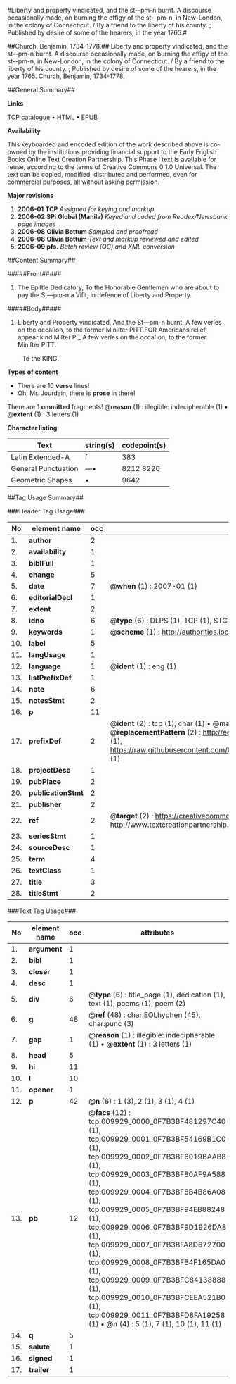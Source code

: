 #Liberty and property vindicated, and the st--pm-n burnt. A discourse occasionally made, on burning the effigy of the st--pm-n, in New-London, in the colony of Connecticut. / By a friend to the liberty of his county. ; Published by desire of some of the hearers, in the year 1765.#

##Church, Benjamin, 1734-1778.##
Liberty and property vindicated, and the st--pm-n burnt. A discourse occasionally made, on burning the effigy of the st--pm-n, in New-London, in the colony of Connecticut. / By a friend to the liberty of his county. ; Published by desire of some of the hearers, in the year 1765.
Church, Benjamin, 1734-1778.

##General Summary##

**Links**

[TCP catalogue](http://www.ota.ox.ac.uk/tcp/)  • 
[HTML](http://tei.it.ox.ac.uk/tcp/Texts-HTML/free/N07/N07782.html)  • 
[EPUB](http://tei.it.ox.ac.uk/tcp/Texts-EPUB/free/N07/N07782.epub)

**Availability**

This keyboarded and encoded edition of the
	       work described above is co-owned by the institutions
	       providing financial support to the Early English Books
	       Online Text Creation Partnership. This Phase I text is
	       available for reuse, according to the terms of Creative
	       Commons 0 1.0 Universal. The text can be copied,
	       modified, distributed and performed, even for
	       commercial purposes, all without asking permission.

**Major revisions**

1. __2006-01__ __TCP__ *Assigned for keying and markup*
1. __2006-02__ __SPi Global (Manila)__ *Keyed and coded from Readex/Newsbank page images*
1. __2006-08__ __Olivia Bottum__ *Sampled and proofread*
1. __2006-08__ __Olivia Bottum__ *Text and markup reviewed and edited*
1. __2006-09__ __pfs.__ *Batch review (QC) and XML conversion*

##Content Summary##

#####Front#####

1. The Epiſtle Dedicatory, To the Honorable Gentlemen who are about to pay the St—pm-n a Viſit, in defence of Liberty and Property.

#####Body#####

1. Liberty and Property vindicated, And the St—pm-n burnt.
A few verſes on the occaſion, to the former Miniſter PITT.FOR Americans relief, appear kind Miſter P
    _ A few verſes on the occaſion, to the former Miniſter PITT.

    _ To the KING.

**Types of content**

  * There are 10 **verse** lines!
  * Oh, Mr. Jourdain, there is **prose** in there!

There are 1 **ommitted** fragments! 
 @__reason__ (1) : illegible: indecipherable (1)  •  @__extent__ (1) : 3 letters (1)

**Character listing**


|Text|string(s)|codepoint(s)|
|---|---|---|
|Latin Extended-A|ſ|383|
|General Punctuation|—•|8212 8226|
|Geometric Shapes|▪|9642|

##Tag Usage Summary##

###Header Tag Usage###

|No|element name|occ|attributes|
|---|---|---|---|
|1.|__author__|2||
|2.|__availability__|1||
|3.|__biblFull__|1||
|4.|__change__|5||
|5.|__date__|7| @__when__ (1) : 2007-01 (1)|
|6.|__editorialDecl__|1||
|7.|__extent__|2||
|8.|__idno__|6| @__type__ (6) : DLPS (1), TCP (1), STC (1), NOTIS (1), IMAGE-SET (1), EVANS-CITATION (1)|
|9.|__keywords__|1| @__scheme__ (1) : http://authorities.loc.gov/ (1)|
|10.|__label__|5||
|11.|__langUsage__|1||
|12.|__language__|1| @__ident__ (1) : eng (1)|
|13.|__listPrefixDef__|1||
|14.|__note__|6||
|15.|__notesStmt__|2||
|16.|__p__|11||
|17.|__prefixDef__|2| @__ident__ (2) : tcp (1), char (1)  •  @__matchPattern__ (2) : ([0-9\-]+):([0-9IVX]+) (1), (.+) (1)  •  @__replacementPattern__ (2) : http://eebo.chadwyck.com/downloadtiff?vid=$1&page=$2 (1), https://raw.githubusercontent.com/textcreationpartnership/Texts/master/tcpchars.xml#$1 (1)|
|18.|__projectDesc__|1||
|19.|__pubPlace__|2||
|20.|__publicationStmt__|2||
|21.|__publisher__|2||
|22.|__ref__|2| @__target__ (2) : https://creativecommons.org/publicdomain/zero/1.0/ (1), http://www.textcreationpartnership.org/docs/. (1)|
|23.|__seriesStmt__|1||
|24.|__sourceDesc__|1||
|25.|__term__|4||
|26.|__textClass__|1||
|27.|__title__|3||
|28.|__titleStmt__|2||


###Text Tag Usage###

|No|element name|occ|attributes|
|---|---|---|---|
|1.|__argument__|1||
|2.|__bibl__|1||
|3.|__closer__|1||
|4.|__desc__|1||
|5.|__div__|6| @__type__ (6) : title_page (1), dedication (1), text (1), poems (1), poem (2)|
|6.|__g__|48| @__ref__ (48) : char:EOLhyphen (45), char:punc (3)|
|7.|__gap__|1| @__reason__ (1) : illegible: indecipherable (1)  •  @__extent__ (1) : 3 letters (1)|
|8.|__head__|5||
|9.|__hi__|11||
|10.|__l__|10||
|11.|__opener__|1||
|12.|__p__|42| @__n__ (6) : 1 (3), 2 (1), 3 (1), 4 (1)|
|13.|__pb__|12| @__facs__ (12) : tcp:009929_0000_0F7B3BF481297C40 (1), tcp:009929_0001_0F7B3BF54169B1C0 (1), tcp:009929_0002_0F7B3BF6019BAAB8 (1), tcp:009929_0003_0F7B3BF80AF9A588 (1), tcp:009929_0004_0F7B3BF8B4B86A08 (1), tcp:009929_0005_0F7B3BF94EB88248 (1), tcp:009929_0006_0F7B3BF9D1926DA8 (1), tcp:009929_0007_0F7B3BFA8D672700 (1), tcp:009929_0008_0F7B3BFB4F165DA0 (1), tcp:009929_0009_0F7B3BFC84138888 (1), tcp:009929_0010_0F7B3BFCEEA521B0 (1), tcp:009929_0011_0F7B3BFD8FA19258 (1)  •  @__n__ (4) : 5 (1), 7 (1), 10 (1), 11 (1)|
|14.|__q__|5||
|15.|__salute__|1||
|16.|__signed__|1||
|17.|__trailer__|1||
